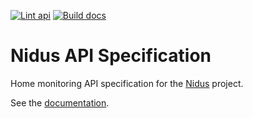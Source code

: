[![Lint api](https://github.com/alexandrelamberty/nidus-api-spec/actions/workflows/lint.yml/badge.svg)](https://github.com/alexandrelamberty/nidus-api-spec/actions/workflows/lint.yml)
[![Build docs](https://github.com/alexandrelamberty/nidus-api-spec/actions/workflows/documentation.yml/badge.svg)](https://github.com/alexandrelamberty/nidus-api-spec/actions/workflows/documentation.yml)

# Nidus API Specification

Home monitoring API specification for the
[Nidus](https://github.com/alexandrelamberty/nidus) project.

See the [documentation](https://open-nidus.github.io/nidus-api-spec/).
